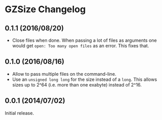 # GZSize Changelog

## 0.1.1 (2016/08/20)

* Close files when done. When passing a lot of files as arguments one would get
  `open: Too many open files` as an error. This fixes that.

## 0.1.0 (2016/08/16)

* Allow to pass multiple files on the command-line.
* Use an `unsigned long long` for the size instead of a `long`. This allows
  sizes up to 2^64 (i.e. more than one exabyte) instead of 2^16.

## 0.0.1 (2014/07/02)

Initial release.
